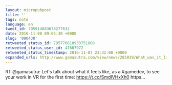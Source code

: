 ```yaml
---
layout: micropubpost
title: ''
tags: note
language: en
tweet_id: 795914883678277632
date: 2016-11-08 09:04:30 +0000
slug: '090430'
retweeted_status_id: 795770810933751808
retweeted_status_user_id: 47667972
retweeted_status_timestamp: 2016-11-07 23:32:00 +0000
expanded_urls: http://www.gamasutra.com/view/news/285039/What_was_it_like_seeing_your_work_in_VR_for_the_first_time.php,http://www.gamasutra.com/view/news/285039/What_was_it_like_seeing_your_work_in_VR_for_the_first_time.php,https://twitter.com/gamasutra/status/795770810933751808/photo/1
---
```

RT @gamasutra: Let's talk about what it feels like, as a #gamedev, to see your work in VR for the first time: https://t.co/SmdIVHxXh0 https…
